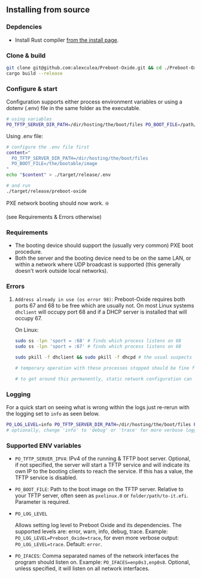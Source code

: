 ## Installing from source

### Depdencies

- Install Rust compiler [from the install page](https://www.rust-lang.org/tools/install).


### Clone & build

```BASH
git clone git@github.com:alexculea/Preboot-Oxide.git && cd ./Preboot-Oxide
cargo build --release
```

### Configure & start
Configuration supports either process environment variables or using a dotenv (.env) file in the same folder as the executable.

```BASH
# using variables
PO_TFTP_SERVER_DIR_PATH=/dir/hosting/the/boot/files PO_BOOT_FILE=/path/to/the/bootable/image ./target/release/preboot-oxide
```

Using .env file:
```BASH
# configure the .env file first
content="
  PO_TFTP_SERVER_DIR_PATH=/dir/hosting/the/boot/files
  PO_BOOT_FILE=/the/bootable/image
"
echo "$content" > ./target/release/.env

# and run
./target/release/preboot-oxide
```

PXE network booting should now work. ❇️ 

(see Requirements & Errors otherwise)

### Requirements
- The booting device should support the (usually very common) PXE boot procedure.
- Both the server and the booting device need to be on the same LAN, or within a network where UDP broadcast is supported (this generally doesn't work outside local networks).

### Errors

1. `Address already in use (os error 98)`: Preboot-Oxide requires both ports 67 and 68 to be free which are usually not. On most Linux systems `dhclient` will occupy port 68 and if a DHCP server is installed that will occupy 67.
    
    On Linux: 
      ```BASH
      sudo ss -lpn 'sport = :68' # finds which process listens on 68
      sudo ss -lpn 'sport = :67' # finds which process listens on 68
      
      sudo pkill -f dhclient && sudo pkill -f dhcpd # the usual suspects
      
      # temporary operation with these processes stopped should be fine for a while but will break the OS DHCP operation of configuring its network interfaces
      
      # to get around this permanently, static network configuration can be used to not need the use of `dhclient`.
      ```

### Logging

For a quick start on seeing what is wrong within the logs just re-rerun with the logging set to `info` as seen below.
```BASH
PO_LOG_LEVEL=info PO_TFTP_SERVER_DIR_PATH=/dir/hosting/the/boot/files PO_BOOT_FILE=/path/to/the/bootable/image ./target/release/preboot-oxide
# optionally, change 'info' to 'debug' or 'trace' for more verbose logging.
```

### Supported ENV variables

 - `PO_TFTP_SERVER_IPV4`: IPv4 of the running & TFTP boot server. Optional, if not specified, the server will start a TFTP service and will indicate its own IP to the booting clients to reach the service. If this has a value, the TFTP service is disabled.
 - `PO_BOOT_FILE`: Path to the boot image on the TFTP server. Relative to your TFTP server, often seen as `pxelinux.0` or `folder/path/to-it.efi`. Parameter is required.
 - `PO_LOG_LEVEL`
    
    Allows setting log level to Preboot Oxide and its dependencies. The supported levels are: error, warn, info, debug, trace. Example: `PO_LOG_LEVEL=Preboot_Oxide=trace`, for even more verbose output: `PO_LOG_LEVEL=trace`. Default: `error`.
 - `PO_IFACES`: Comma separated names of the network interfaces the program should listen on. Example: `PO_IFACES=enp0s3,enp0s8`. Optional, unless specified, it will listen on all network interfaces.

